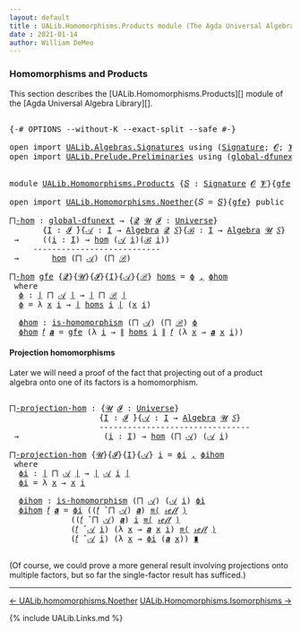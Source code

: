 ```yaml
---
layout: default
title : UALib.Homomorphisms.Products module (The Agda Universal Algebra Library)
date : 2021-01-14
author: William DeMeo
---
```


### <a id="homomorphisms-and-products">Homomorphisms and Products</a>

This section describes the [UALib.Homomorphisms.Products][] module of the [Agda Universal Algebra Library][].

<pre class="Agda">

<a id="343" class="Symbol">{-#</a> <a id="347" class="Keyword">OPTIONS</a> <a id="355" class="Pragma">--without-K</a> <a id="367" class="Pragma">--exact-split</a> <a id="381" class="Pragma">--safe</a> <a id="388" class="Symbol">#-}</a>

<a id="393" class="Keyword">open</a> <a id="398" class="Keyword">import</a> <a id="405" href="UALib.Algebras.Signatures.html" class="Module">UALib.Algebras.Signatures</a> <a id="431" class="Keyword">using</a> <a id="437" class="Symbol">(</a><a id="438" href="UALib.Algebras.Signatures.html#1452" class="Function">Signature</a><a id="447" class="Symbol">;</a> <a id="449" href="universes.html#613" class="Generalizable">𝓞</a><a id="450" class="Symbol">;</a> <a id="452" href="universes.html#617" class="Generalizable">𝓥</a><a id="453" class="Symbol">)</a>
<a id="455" class="Keyword">open</a> <a id="460" class="Keyword">import</a> <a id="467" href="UALib.Prelude.Preliminaries.html" class="Module">UALib.Prelude.Preliminaries</a> <a id="495" class="Keyword">using</a> <a id="501" class="Symbol">(</a><a id="502" href="MGS-Subsingleton-Theorems.html#3468" class="Function">global-dfunext</a><a id="516" class="Symbol">)</a>


<a id="520" class="Keyword">module</a> <a id="527" href="UALib.Homomorphisms.Products.html" class="Module">UALib.Homomorphisms.Products</a> <a id="556" class="Symbol">{</a><a id="557" href="UALib.Homomorphisms.Products.html#557" class="Bound">𝑆</a> <a id="559" class="Symbol">:</a> <a id="561" href="UALib.Algebras.Signatures.html#1452" class="Function">Signature</a> <a id="571" href="universes.html#613" class="Generalizable">𝓞</a> <a id="573" href="universes.html#617" class="Generalizable">𝓥</a><a id="574" class="Symbol">}{</a><a id="576" href="UALib.Homomorphisms.Products.html#576" class="Bound">gfe</a> <a id="580" class="Symbol">:</a> <a id="582" href="MGS-Subsingleton-Theorems.html#3468" class="Function">global-dfunext</a><a id="596" class="Symbol">}</a> <a id="598" class="Keyword">where</a>

<a id="605" class="Keyword">open</a> <a id="610" class="Keyword">import</a> <a id="617" href="UALib.Homomorphisms.Noether.html" class="Module">UALib.Homomorphisms.Noether</a><a id="644" class="Symbol">{</a><a id="645" class="Argument">𝑆</a> <a id="647" class="Symbol">=</a> <a id="649" href="UALib.Homomorphisms.Products.html#557" class="Bound">𝑆</a><a id="650" class="Symbol">}{</a><a id="652" href="UALib.Homomorphisms.Products.html#576" class="Bound">gfe</a><a id="655" class="Symbol">}</a> <a id="657" class="Keyword">public</a>

<a id="⨅-hom"></a><a id="665" href="UALib.Homomorphisms.Products.html#665" class="Function">⨅-hom</a> <a id="671" class="Symbol">:</a> <a id="673" href="MGS-Subsingleton-Theorems.html#3468" class="Function">global-dfunext</a> <a id="688" class="Symbol">→</a> <a id="690" class="Symbol">{</a><a id="691" href="UALib.Homomorphisms.Products.html#691" class="Bound">𝓠</a> <a id="693" href="UALib.Homomorphisms.Products.html#693" class="Bound">𝓤</a> <a id="695" href="UALib.Homomorphisms.Products.html#695" class="Bound">𝓘</a> <a id="697" class="Symbol">:</a> <a id="699" href="universes.html#551" class="Function">Universe</a><a id="707" class="Symbol">}</a>
       <a id="716" class="Symbol">{</a><a id="717" href="UALib.Homomorphisms.Products.html#717" class="Bound">I</a> <a id="719" class="Symbol">:</a> <a id="721" href="UALib.Homomorphisms.Products.html#695" class="Bound">𝓘</a> <a id="723" href="universes.html#758" class="Function Operator">̇</a><a id="724" class="Symbol">}{</a><a id="726" href="UALib.Homomorphisms.Products.html#726" class="Bound">𝒜</a> <a id="728" class="Symbol">:</a> <a id="730" href="UALib.Homomorphisms.Products.html#717" class="Bound">I</a> <a id="732" class="Symbol">→</a> <a id="734" href="UALib.Algebras.Algebras.html#811" class="Function">Algebra</a> <a id="742" href="UALib.Homomorphisms.Products.html#691" class="Bound">𝓠</a> <a id="744" href="UALib.Homomorphisms.Products.html#557" class="Bound">𝑆</a><a id="745" class="Symbol">}{</a><a id="747" href="UALib.Homomorphisms.Products.html#747" class="Bound">ℬ</a> <a id="749" class="Symbol">:</a> <a id="751" href="UALib.Homomorphisms.Products.html#717" class="Bound">I</a> <a id="753" class="Symbol">→</a> <a id="755" href="UALib.Algebras.Algebras.html#811" class="Function">Algebra</a> <a id="763" href="UALib.Homomorphisms.Products.html#693" class="Bound">𝓤</a> <a id="765" href="UALib.Homomorphisms.Products.html#557" class="Bound">𝑆</a><a id="766" class="Symbol">}</a>
 <a id="769" class="Symbol">→</a>     <a id="775" class="Symbol">((</a><a id="777" href="UALib.Homomorphisms.Products.html#777" class="Bound">i</a> <a id="779" class="Symbol">:</a> <a id="781" href="UALib.Homomorphisms.Products.html#717" class="Bound">I</a><a id="782" class="Symbol">)</a> <a id="784" class="Symbol">→</a> <a id="786" href="UALib.Homomorphisms.Basic.html#2265" class="Function">hom</a> <a id="790" class="Symbol">(</a><a id="791" href="UALib.Homomorphisms.Products.html#726" class="Bound">𝒜</a> <a id="793" href="UALib.Homomorphisms.Products.html#777" class="Bound">i</a><a id="794" class="Symbol">)(</a><a id="796" href="UALib.Homomorphisms.Products.html#747" class="Bound">ℬ</a> <a id="798" href="UALib.Homomorphisms.Products.html#777" class="Bound">i</a><a id="799" class="Symbol">))</a>
     <a id="807" class="Comment">---------------------------</a>
 <a id="836" class="Symbol">→</a>       <a id="844" href="UALib.Homomorphisms.Basic.html#2265" class="Function">hom</a> <a id="848" class="Symbol">(</a><a id="849" href="UALib.Algebras.Products.html#678" class="Function">⨅</a> <a id="851" href="UALib.Homomorphisms.Products.html#726" class="Bound">𝒜</a><a id="852" class="Symbol">)</a> <a id="854" class="Symbol">(</a><a id="855" href="UALib.Algebras.Products.html#678" class="Function">⨅</a> <a id="857" href="UALib.Homomorphisms.Products.html#747" class="Bound">ℬ</a><a id="858" class="Symbol">)</a>

<a id="861" href="UALib.Homomorphisms.Products.html#665" class="Function">⨅-hom</a> <a id="867" href="UALib.Homomorphisms.Products.html#867" class="Bound">gfe</a> <a id="871" class="Symbol">{</a><a id="872" href="UALib.Homomorphisms.Products.html#872" class="Bound">𝓠</a><a id="873" class="Symbol">}{</a><a id="875" href="UALib.Homomorphisms.Products.html#875" class="Bound">𝓤</a><a id="876" class="Symbol">}{</a><a id="878" href="UALib.Homomorphisms.Products.html#878" class="Bound">𝓘</a><a id="879" class="Symbol">}{</a><a id="881" href="UALib.Homomorphisms.Products.html#881" class="Bound">I</a><a id="882" class="Symbol">}{</a><a id="884" href="UALib.Homomorphisms.Products.html#884" class="Bound">𝒜</a><a id="885" class="Symbol">}{</a><a id="887" href="UALib.Homomorphisms.Products.html#887" class="Bound">ℬ</a><a id="888" class="Symbol">}</a> <a id="890" href="UALib.Homomorphisms.Products.html#890" class="Bound">homs</a> <a id="895" class="Symbol">=</a> <a id="897" href="UALib.Homomorphisms.Products.html#915" class="Function">ϕ</a> <a id="899" href="UALib.Prelude.Preliminaries.html#5763" class="InductiveConstructor Operator">,</a> <a id="901" href="UALib.Homomorphisms.Products.html#971" class="Function">ϕhom</a>
 <a id="907" class="Keyword">where</a>
  <a id="915" href="UALib.Homomorphisms.Products.html#915" class="Function">ϕ</a> <a id="917" class="Symbol">:</a> <a id="919" href="UALib.Prelude.Preliminaries.html#10371" class="Function Operator">∣</a> <a id="921" href="UALib.Algebras.Products.html#678" class="Function">⨅</a> <a id="923" href="UALib.Homomorphisms.Products.html#884" class="Bound">𝒜</a> <a id="925" href="UALib.Prelude.Preliminaries.html#10371" class="Function Operator">∣</a> <a id="927" class="Symbol">→</a> <a id="929" href="UALib.Prelude.Preliminaries.html#10371" class="Function Operator">∣</a> <a id="931" href="UALib.Algebras.Products.html#678" class="Function">⨅</a> <a id="933" href="UALib.Homomorphisms.Products.html#887" class="Bound">ℬ</a> <a id="935" href="UALib.Prelude.Preliminaries.html#10371" class="Function Operator">∣</a>
  <a id="939" href="UALib.Homomorphisms.Products.html#915" class="Function">ϕ</a> <a id="941" class="Symbol">=</a> <a id="943" class="Symbol">λ</a> <a id="945" href="UALib.Homomorphisms.Products.html#945" class="Bound">x</a> <a id="947" href="UALib.Homomorphisms.Products.html#947" class="Bound">i</a> <a id="949" class="Symbol">→</a> <a id="951" href="UALib.Prelude.Preliminaries.html#10371" class="Function Operator">∣</a> <a id="953" href="UALib.Homomorphisms.Products.html#890" class="Bound">homs</a> <a id="958" href="UALib.Homomorphisms.Products.html#947" class="Bound">i</a> <a id="960" href="UALib.Prelude.Preliminaries.html#10371" class="Function Operator">∣</a> <a id="962" class="Symbol">(</a><a id="963" href="UALib.Homomorphisms.Products.html#945" class="Bound">x</a> <a id="965" href="UALib.Homomorphisms.Products.html#947" class="Bound">i</a><a id="966" class="Symbol">)</a>

  <a id="971" href="UALib.Homomorphisms.Products.html#971" class="Function">ϕhom</a> <a id="976" class="Symbol">:</a> <a id="978" href="UALib.Homomorphisms.Basic.html#2093" class="Function">is-homomorphism</a> <a id="994" class="Symbol">(</a><a id="995" href="UALib.Algebras.Products.html#678" class="Function">⨅</a> <a id="997" href="UALib.Homomorphisms.Products.html#884" class="Bound">𝒜</a><a id="998" class="Symbol">)</a> <a id="1000" class="Symbol">(</a><a id="1001" href="UALib.Algebras.Products.html#678" class="Function">⨅</a> <a id="1003" href="UALib.Homomorphisms.Products.html#887" class="Bound">ℬ</a><a id="1004" class="Symbol">)</a> <a id="1006" href="UALib.Homomorphisms.Products.html#915" class="Function">ϕ</a>
  <a id="1010" href="UALib.Homomorphisms.Products.html#971" class="Function">ϕhom</a> <a id="1015" href="UALib.Homomorphisms.Products.html#1015" class="Bound">𝑓</a> <a id="1017" href="UALib.Homomorphisms.Products.html#1017" class="Bound">𝒂</a> <a id="1019" class="Symbol">=</a> <a id="1021" href="UALib.Homomorphisms.Products.html#867" class="Bound">gfe</a> <a id="1025" class="Symbol">(λ</a> <a id="1028" href="UALib.Homomorphisms.Products.html#1028" class="Bound">i</a> <a id="1030" class="Symbol">→</a> <a id="1032" href="UALib.Prelude.Preliminaries.html#10452" class="Function Operator">∥</a> <a id="1034" href="UALib.Homomorphisms.Products.html#890" class="Bound">homs</a> <a id="1039" href="UALib.Homomorphisms.Products.html#1028" class="Bound">i</a> <a id="1041" href="UALib.Prelude.Preliminaries.html#10452" class="Function Operator">∥</a> <a id="1043" href="UALib.Homomorphisms.Products.html#1015" class="Bound">𝑓</a> <a id="1045" class="Symbol">(λ</a> <a id="1048" href="UALib.Homomorphisms.Products.html#1048" class="Bound">x</a> <a id="1050" class="Symbol">→</a> <a id="1052" href="UALib.Homomorphisms.Products.html#1017" class="Bound">𝒂</a> <a id="1054" href="UALib.Homomorphisms.Products.html#1048" class="Bound">x</a> <a id="1056" href="UALib.Homomorphisms.Products.html#1028" class="Bound">i</a><a id="1057" class="Symbol">))</a>
</pre>

#### Projection homomorphisms

Later we will need a proof of the fact that projecting out of a product algebra onto one of its factors is a homomorphism.

<pre class="Agda">

<a id="⨅-projection-hom"></a><a id="1241" href="UALib.Homomorphisms.Products.html#1241" class="Function">⨅-projection-hom</a> <a id="1258" class="Symbol">:</a> <a id="1260" class="Symbol">{</a><a id="1261" href="UALib.Homomorphisms.Products.html#1261" class="Bound">𝓤</a> <a id="1263" href="UALib.Homomorphisms.Products.html#1263" class="Bound">𝓘</a> <a id="1265" class="Symbol">:</a> <a id="1267" href="universes.html#551" class="Function">Universe</a><a id="1275" class="Symbol">}</a>
                   <a id="1296" class="Symbol">{</a><a id="1297" href="UALib.Homomorphisms.Products.html#1297" class="Bound">I</a> <a id="1299" class="Symbol">:</a> <a id="1301" href="UALib.Homomorphisms.Products.html#1263" class="Bound">𝓘</a> <a id="1303" href="universes.html#758" class="Function Operator">̇</a><a id="1304" class="Symbol">}{</a><a id="1306" href="UALib.Homomorphisms.Products.html#1306" class="Bound">𝒜</a> <a id="1308" class="Symbol">:</a> <a id="1310" href="UALib.Homomorphisms.Products.html#1297" class="Bound">I</a> <a id="1312" class="Symbol">→</a> <a id="1314" href="UALib.Algebras.Algebras.html#811" class="Function">Algebra</a> <a id="1322" href="UALib.Homomorphisms.Products.html#1261" class="Bound">𝓤</a> <a id="1324" href="UALib.Homomorphisms.Products.html#557" class="Bound">𝑆</a><a id="1325" class="Symbol">}</a>
                   <a id="1346" class="Comment">--------------------------------</a>
 <a id="1380" class="Symbol">→</a>                  <a id="1399" class="Symbol">(</a><a id="1400" href="UALib.Homomorphisms.Products.html#1400" class="Bound">i</a> <a id="1402" class="Symbol">:</a> <a id="1404" href="UALib.Homomorphisms.Products.html#1297" class="Bound">I</a><a id="1405" class="Symbol">)</a> <a id="1407" class="Symbol">→</a> <a id="1409" href="UALib.Homomorphisms.Basic.html#2265" class="Function">hom</a> <a id="1413" class="Symbol">(</a><a id="1414" href="UALib.Algebras.Products.html#678" class="Function">⨅</a> <a id="1416" href="UALib.Homomorphisms.Products.html#1306" class="Bound">𝒜</a><a id="1417" class="Symbol">)</a> <a id="1419" class="Symbol">(</a><a id="1420" href="UALib.Homomorphisms.Products.html#1306" class="Bound">𝒜</a> <a id="1422" href="UALib.Homomorphisms.Products.html#1400" class="Bound">i</a><a id="1423" class="Symbol">)</a>

<a id="1426" href="UALib.Homomorphisms.Products.html#1241" class="Function">⨅-projection-hom</a> <a id="1443" class="Symbol">{</a><a id="1444" href="UALib.Homomorphisms.Products.html#1444" class="Bound">𝓤</a><a id="1445" class="Symbol">}{</a><a id="1447" href="UALib.Homomorphisms.Products.html#1447" class="Bound">𝓘</a><a id="1448" class="Symbol">}{</a><a id="1450" href="UALib.Homomorphisms.Products.html#1450" class="Bound">I</a><a id="1451" class="Symbol">}{</a><a id="1453" href="UALib.Homomorphisms.Products.html#1453" class="Bound">𝒜</a><a id="1454" class="Symbol">}</a> <a id="1456" href="UALib.Homomorphisms.Products.html#1456" class="Bound">i</a> <a id="1458" class="Symbol">=</a> <a id="1460" href="UALib.Homomorphisms.Products.html#1480" class="Function">ϕi</a> <a id="1463" href="UALib.Prelude.Preliminaries.html#5763" class="InductiveConstructor Operator">,</a> <a id="1465" href="UALib.Homomorphisms.Products.html#1523" class="Function">ϕihom</a>
 <a id="1472" class="Keyword">where</a>
  <a id="1480" href="UALib.Homomorphisms.Products.html#1480" class="Function">ϕi</a> <a id="1483" class="Symbol">:</a> <a id="1485" href="UALib.Prelude.Preliminaries.html#10371" class="Function Operator">∣</a> <a id="1487" href="UALib.Algebras.Products.html#678" class="Function">⨅</a> <a id="1489" href="UALib.Homomorphisms.Products.html#1453" class="Bound">𝒜</a> <a id="1491" href="UALib.Prelude.Preliminaries.html#10371" class="Function Operator">∣</a> <a id="1493" class="Symbol">→</a> <a id="1495" href="UALib.Prelude.Preliminaries.html#10371" class="Function Operator">∣</a> <a id="1497" href="UALib.Homomorphisms.Products.html#1453" class="Bound">𝒜</a> <a id="1499" href="UALib.Homomorphisms.Products.html#1456" class="Bound">i</a> <a id="1501" href="UALib.Prelude.Preliminaries.html#10371" class="Function Operator">∣</a>
  <a id="1505" href="UALib.Homomorphisms.Products.html#1480" class="Function">ϕi</a> <a id="1508" class="Symbol">=</a> <a id="1510" class="Symbol">λ</a> <a id="1512" href="UALib.Homomorphisms.Products.html#1512" class="Bound">x</a> <a id="1514" class="Symbol">→</a> <a id="1516" href="UALib.Homomorphisms.Products.html#1512" class="Bound">x</a> <a id="1518" href="UALib.Homomorphisms.Products.html#1456" class="Bound">i</a>

  <a id="1523" href="UALib.Homomorphisms.Products.html#1523" class="Function">ϕihom</a> <a id="1529" class="Symbol">:</a> <a id="1531" href="UALib.Homomorphisms.Basic.html#2093" class="Function">is-homomorphism</a> <a id="1547" class="Symbol">(</a><a id="1548" href="UALib.Algebras.Products.html#678" class="Function">⨅</a> <a id="1550" href="UALib.Homomorphisms.Products.html#1453" class="Bound">𝒜</a><a id="1551" class="Symbol">)</a> <a id="1553" class="Symbol">(</a><a id="1554" href="UALib.Homomorphisms.Products.html#1453" class="Bound">𝒜</a> <a id="1556" href="UALib.Homomorphisms.Products.html#1456" class="Bound">i</a><a id="1557" class="Symbol">)</a> <a id="1559" href="UALib.Homomorphisms.Products.html#1480" class="Function">ϕi</a>
  <a id="1564" href="UALib.Homomorphisms.Products.html#1523" class="Function">ϕihom</a> <a id="1570" href="UALib.Homomorphisms.Products.html#1570" class="Bound">𝑓</a> <a id="1572" href="UALib.Homomorphisms.Products.html#1572" class="Bound">𝒂</a> <a id="1574" class="Symbol">=</a> <a id="1576" href="UALib.Homomorphisms.Products.html#1480" class="Function">ϕi</a> <a id="1579" class="Symbol">((</a><a id="1581" href="UALib.Homomorphisms.Products.html#1570" class="Bound">𝑓</a> <a id="1583" href="UALib.Algebras.Algebras.html#3426" class="Function Operator">̂</a> <a id="1585" href="UALib.Algebras.Products.html#678" class="Function">⨅</a> <a id="1587" href="UALib.Homomorphisms.Products.html#1453" class="Bound">𝒜</a><a id="1588" class="Symbol">)</a> <a id="1590" href="UALib.Homomorphisms.Products.html#1572" class="Bound">𝒂</a><a id="1591" class="Symbol">)</a> <a id="1593" href="MGS-MLTT.html#5997" class="Function Operator">≡⟨</a> <a id="1596" href="MGS-MLTT.html#4221" class="InductiveConstructor">𝓇ℯ𝒻𝓁</a> <a id="1601" href="MGS-MLTT.html#5997" class="Function Operator">⟩</a>
             <a id="1616" class="Symbol">((</a><a id="1618" href="UALib.Homomorphisms.Products.html#1570" class="Bound">𝑓</a> <a id="1620" href="UALib.Algebras.Algebras.html#3426" class="Function Operator">̂</a> <a id="1622" href="UALib.Algebras.Products.html#678" class="Function">⨅</a> <a id="1624" href="UALib.Homomorphisms.Products.html#1453" class="Bound">𝒜</a><a id="1625" class="Symbol">)</a> <a id="1627" href="UALib.Homomorphisms.Products.html#1572" class="Bound">𝒂</a><a id="1628" class="Symbol">)</a> <a id="1630" href="UALib.Homomorphisms.Products.html#1456" class="Bound">i</a> <a id="1632" href="MGS-MLTT.html#5997" class="Function Operator">≡⟨</a> <a id="1635" href="MGS-MLTT.html#4221" class="InductiveConstructor">𝓇ℯ𝒻𝓁</a> <a id="1640" href="MGS-MLTT.html#5997" class="Function Operator">⟩</a>
             <a id="1655" class="Symbol">(</a><a id="1656" href="UALib.Homomorphisms.Products.html#1570" class="Bound">𝑓</a> <a id="1658" href="UALib.Algebras.Algebras.html#3426" class="Function Operator">̂</a> <a id="1660" href="UALib.Homomorphisms.Products.html#1453" class="Bound">𝒜</a> <a id="1662" href="UALib.Homomorphisms.Products.html#1456" class="Bound">i</a><a id="1663" class="Symbol">)</a> <a id="1665" class="Symbol">(λ</a> <a id="1668" href="UALib.Homomorphisms.Products.html#1668" class="Bound">x</a> <a id="1670" class="Symbol">→</a> <a id="1672" href="UALib.Homomorphisms.Products.html#1572" class="Bound">𝒂</a> <a id="1674" href="UALib.Homomorphisms.Products.html#1668" class="Bound">x</a> <a id="1676" href="UALib.Homomorphisms.Products.html#1456" class="Bound">i</a><a id="1677" class="Symbol">)</a> <a id="1679" href="MGS-MLTT.html#5997" class="Function Operator">≡⟨</a> <a id="1682" href="MGS-MLTT.html#4221" class="InductiveConstructor">𝓇ℯ𝒻𝓁</a> <a id="1687" href="MGS-MLTT.html#5997" class="Function Operator">⟩</a>
             <a id="1702" class="Symbol">(</a><a id="1703" href="UALib.Homomorphisms.Products.html#1570" class="Bound">𝑓</a> <a id="1705" href="UALib.Algebras.Algebras.html#3426" class="Function Operator">̂</a> <a id="1707" href="UALib.Homomorphisms.Products.html#1453" class="Bound">𝒜</a> <a id="1709" href="UALib.Homomorphisms.Products.html#1456" class="Bound">i</a><a id="1710" class="Symbol">)</a> <a id="1712" class="Symbol">(λ</a> <a id="1715" href="UALib.Homomorphisms.Products.html#1715" class="Bound">x</a> <a id="1717" class="Symbol">→</a> <a id="1719" href="UALib.Homomorphisms.Products.html#1480" class="Function">ϕi</a> <a id="1722" class="Symbol">(</a><a id="1723" href="UALib.Homomorphisms.Products.html#1572" class="Bound">𝒂</a> <a id="1725" href="UALib.Homomorphisms.Products.html#1715" class="Bound">x</a><a id="1726" class="Symbol">))</a> <a id="1729" href="MGS-MLTT.html#6079" class="Function Operator">∎</a>

</pre>

(Of course, we could prove a more general result involving projections onto multiple factors, but so far the single-factor result has sufficed.)

--------------------------------------

[← UALib.homomorphisms.Noether](UALib.Homomorphisms.Noether.html)
<span style="float:right;">[UALib.Homomorphisms.Isomorphisms →](UALib.Homomorphisms.Isomorphisms.html)</span>

{% include UALib.Links.md %}

